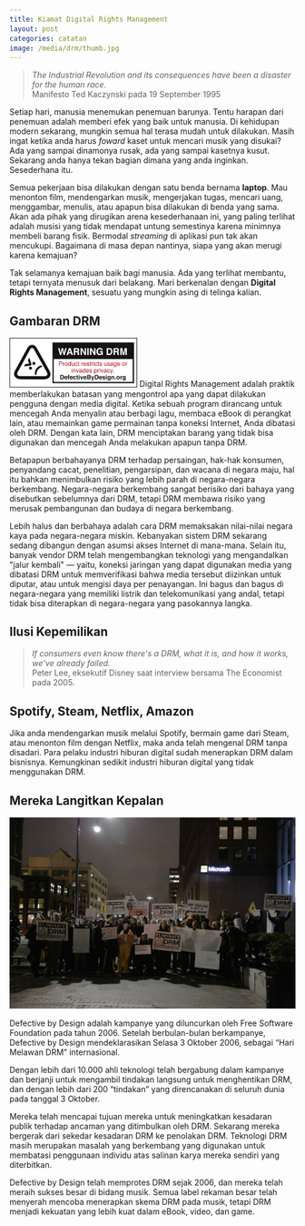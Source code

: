 ```yaml
---
title: Kiamat Digital Rights Management
layout: post
categories: catatan
image: /media/drm/thumb.jpg
---
```

> _The Industrial Revolution and its consequences have been a disaster for the human race._<br>
> Manifesto Ted Kaczynski pada 19 September 1995

Setiap hari, manusia menemukan penemuan barunya. Tentu harapan dari penemuan adalah memberi efek yang baik untuk manusia. Di kehidupan modern sekarang, mungkin semua hal terasa mudah untuk dilakukan. Masih ingat ketika anda harus *foward* kaset untuk mencari musik yang disukai? Ada yang sampai dinamonya rusak, ada yang sampai kasetnya kusut. Sekarang anda hanya tekan bagian dimana yang anda inginkan. Sesederhana itu.

Semua pekerjaan bisa dilakukan dengan satu benda bernama **laptop**. Mau menonton film, mendengarkan musik, mengerjakan tugas, mencari uang, menggambar, menulis, atau apapun bisa dilakukan di benda yang sama. Akan ada pihak yang dirugikan arena kesederhanaan ini, yang paling terlihat adalah musisi yang tidak mendapat untung semestinya karena minimnya membeli barang fisik. Bermodal _streaming_ di aplikasi pun tak akan mencukupi. Bagaimana di masa depan nantinya, siapa yang akan merugi karena kemajuan?

Tak selamanya kemajuan baik bagi manusia. Ada yang terlihat membantu, tetapi ternyata menusuk dari belakang. Mari berkenalan dengan **Digital Rights Management**, sesuatu yang mungkin asing di telinga kalian.
## Gambaran DRM
<img class="kanan" style="max-width:225px" src="/media/drm/dbd_eliminate_trim.png">
Digital Rights Management adalah praktik memberlakukan batasan yang mengontrol apa yang dapat dilakukan pengguna dengan media digital. Ketika sebuah program dirancang untuk mencegah Anda menyalin atau berbagi lagu, membaca eBook di perangkat lain, atau memainkan game permainan tanpa koneksi Internet, Anda dibatasi oleh DRM. Dengan kata lain, DRM menciptakan barang yang tidak bisa digunakan dan mencegah Anda melakukan apapun tanpa DRM. 

Betapapun berbahayanya DRM terhadap persaingan, hak-hak konsumen, penyandang cacat, penelitian, pengarsipan, dan wacana di negara maju, hal itu bahkan menimbulkan risiko yang lebih parah di negara-negara berkembang. Negara-negara berkembang sangat berisiko dari bahaya yang disebutkan sebelumnya dari DRM, tetapi DRM membawa risiko yang merusak pembangunan dan budaya di negara berkembang.

Lebih halus dan berbahaya adalah cara DRM memaksakan nilai-nilai negara kaya pada negara-negara miskin. Kebanyakan sistem DRM sekarang sedang dibangun dengan asumsi akses Internet di mana-mana. Selain itu, banyak vendor DRM telah mengembangkan teknologi yang mengandalkan "jalur kembali" — yaitu, koneksi jaringan yang dapat digunakan media yang dibatasi DRM untuk memverifikasi bahwa media tersebut diizinkan untuk diputar, atau untuk mengisi daya per penayangan. Ini bagus dan bagus di negara-negara yang memiliki listrik dan telekomunikasi yang andal, tetapi tidak bisa diterapkan di negara-negara yang pasokannya langka.

## Ilusi Kepemilikan
> _If consumers even know there's a DRM, what it is, and how it works, we've already failed._<br>
> Peter Lee, eksekutif Disney saat interview bersama The Economist pada 2005.

## Spotify, Steam, Netflix, Amazon
Jika anda mendengarkan musik melalui Spotify, bermain game dari Steam, atau menonton film dengan Netflix, maka anda telah mengenal DRM tanpa disadari. Para pelaku industri hiburan digital sudah menerapkan DRM dalam bisnisnya. Kemungkinan sedikit industri hiburan digital yang tidak menggunakan DRM. 
## Mereka Langitkan Kepalan
![](/media/drm/melawan.jpg)

Defective by Design adalah kampanye yang diluncurkan oleh Free Software Foundation pada tahun 2006. Setelah berbulan-bulan berkampanye, Defective by Design mendeklarasikan Selasa 3 Oktober 2006, sebagai “Hari Melawan DRM” internasional.

Dengan lebih dari 10.000 ahli teknologi telah bergabung dalam kampanye dan berjanji untuk mengambil tindakan langsung untuk menghentikan DRM, dan dengan lebih dari 200 “tindakan” yang direncanakan di seluruh dunia pada tanggal 3 Oktober.

Mereka telah mencapai tujuan mereka untuk meningkatkan kesadaran publik terhadap ancaman yang ditimbulkan oleh DRM. Sekarang mereka bergerak dari sekedar kesadaran DRM ke penolakan DRM. Teknologi DRM masih merupakan masalah yang berkembang yang digunakan untuk membatasi penggunaan individu atas salinan karya mereka sendiri yang diterbitkan.

Defective by Design telah memprotes DRM sejak 2006, dan mereka telah meraih sukses besar di bidang musik. Semua label rekaman besar telah menyerah mencoba menerapkan skema DRM pada musik, tetapi DRM menjadi kekuatan yang lebih kuat dalam eBook, video, dan game.
